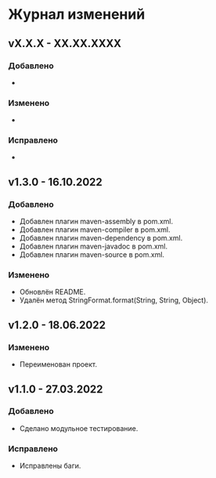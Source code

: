 # Журнал изменений

## vX.X.X - XX.XX.XXXX

### Добавлено
*

### Изменено
* 

### Исправлено
*

## v1.3.0 - 16.10.2022

### Добавлено
* Добавлен плагин maven-assembly в pom.xml.
* Добавлен плагин maven-compiler в pom.xml.
* Добавлен плагин maven-dependency в pom.xml.
* Добавлен плагин maven-javadoc в pom.xml.
* Добавлен плагин maven-source в pom.xml.

### Изменено
* Обновлён README.
* Удалён метод StringFormat.format(String, String, Object).

## v1.2.0 - 18.06.2022

### Изменено
* Переименован проект.

## v1.1.0 - 27.03.2022

### Добавлено
* Сделано модульное тестирование.

### Исправлено
* Исправлены баги.
